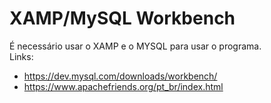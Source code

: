 # XAMP/MySQL Workbench
É necessário usar o XAMP e o MYSQL para usar o programa. <br>
Links: 
* https://dev.mysql.com/downloads/workbench/ <br>
* https://www.apachefriends.org/pt_br/index.html
